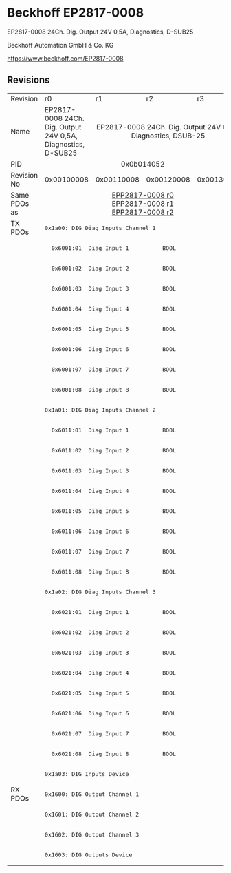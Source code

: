 # Beckhoff EP2817-0008

EP2817-0008 24Ch. Dig. Output 24V 0,5A, Diagnostics, D-SUB25

Beckhoff Automation GmbH & Co. KG

https://www.beckhoff.com/EP2817-0008

## Revisions
<table>
<tr >
<td>Revision</td>
<td>r0</td>
<td>r1</td>
<td>r2</td>
<td>r3</td>
</tr>
<tr >
<td>Name</td>
<td>EP2817-0008 24Ch. Dig. Output 24V 0,5A, Diagnostics, D-SUB25</td>
<td colspan=3 align="center">EP2817-0008 24Ch. Dig. Output 24V 0,5A, Diagnostics, DSUB-25</td>
</tr>
<tr >
<td>PID</td>
<td colspan=4 align="center">0x0b014052</td>
</tr>
<tr >
<td>Revision No</td>
<td>0x00100008</td>
<td>0x00110008</td>
<td>0x00120008</td>
<td>0x00130008</td>
</tr>
<tr >
<td>Same PDOs as</td>
<td colspan=4 align="center"><a href="EPP2817-0008">EPP2817-0008 r0</a><br/><a href="EPP2817-0008">EPP2817-0008 r1</a><br/><a href="EPP2817-0008">EPP2817-0008 r2</a></td>
</tr>
<tr class="txpdo pdosection">
<td rowspan=28 valign=top>TX PDOs</td>
<td colspan=4 align="left"><pre>0x1a00: DIG Diag Inputs Channel 1</pre></td>
<td></td>
</tr>
<tr class="txpdo">
<td colspan=4 align="left"><pre>  0x6001:01  Diag Input 1          BOOL</pre></td>
</tr>
<tr class="txpdo">
<td colspan=4 align="left"><pre>  0x6001:02  Diag Input 2          BOOL</pre></td>
</tr>
<tr class="txpdo">
<td colspan=4 align="left"><pre>  0x6001:03  Diag Input 3          BOOL</pre></td>
</tr>
<tr class="txpdo">
<td colspan=4 align="left"><pre>  0x6001:04  Diag Input 4          BOOL</pre></td>
</tr>
<tr class="txpdo">
<td colspan=4 align="left"><pre>  0x6001:05  Diag Input 5          BOOL</pre></td>
</tr>
<tr class="txpdo">
<td colspan=4 align="left"><pre>  0x6001:06  Diag Input 6          BOOL</pre></td>
</tr>
<tr class="txpdo">
<td colspan=4 align="left"><pre>  0x6001:07  Diag Input 7          BOOL</pre></td>
</tr>
<tr class="txpdo">
<td colspan=4 align="left"><pre>  0x6001:08  Diag Input 8          BOOL</pre></td>
</tr>
<tr class="txpdo pdosection">
<td colspan=4 align="left"><pre>0x1a01: DIG Diag Inputs Channel 2</pre></td>
</tr>
<tr class="txpdo">
<td colspan=4 align="left"><pre>  0x6011:01  Diag Input 1          BOOL</pre></td>
</tr>
<tr class="txpdo">
<td colspan=4 align="left"><pre>  0x6011:02  Diag Input 2          BOOL</pre></td>
</tr>
<tr class="txpdo">
<td colspan=4 align="left"><pre>  0x6011:03  Diag Input 3          BOOL</pre></td>
</tr>
<tr class="txpdo">
<td colspan=4 align="left"><pre>  0x6011:04  Diag Input 4          BOOL</pre></td>
</tr>
<tr class="txpdo">
<td colspan=4 align="left"><pre>  0x6011:05  Diag Input 5          BOOL</pre></td>
</tr>
<tr class="txpdo">
<td colspan=4 align="left"><pre>  0x6011:06  Diag Input 6          BOOL</pre></td>
</tr>
<tr class="txpdo">
<td colspan=4 align="left"><pre>  0x6011:07  Diag Input 7          BOOL</pre></td>
</tr>
<tr class="txpdo">
<td colspan=4 align="left"><pre>  0x6011:08  Diag Input 8          BOOL</pre></td>
</tr>
<tr class="txpdo pdosection">
<td colspan=4 align="left"><pre>0x1a02: DIG Diag Inputs Channel 3</pre></td>
</tr>
<tr class="txpdo">
<td colspan=4 align="left"><pre>  0x6021:01  Diag Input 1          BOOL</pre></td>
</tr>
<tr class="txpdo">
<td colspan=4 align="left"><pre>  0x6021:02  Diag Input 2          BOOL</pre></td>
</tr>
<tr class="txpdo">
<td colspan=4 align="left"><pre>  0x6021:03  Diag Input 3          BOOL</pre></td>
</tr>
<tr class="txpdo">
<td colspan=4 align="left"><pre>  0x6021:04  Diag Input 4          BOOL</pre></td>
</tr>
<tr class="txpdo">
<td colspan=4 align="left"><pre>  0x6021:05  Diag Input 5          BOOL</pre></td>
</tr>
<tr class="txpdo">
<td colspan=4 align="left"><pre>  0x6021:06  Diag Input 6          BOOL</pre></td>
</tr>
<tr class="txpdo">
<td colspan=4 align="left"><pre>  0x6021:07  Diag Input 7          BOOL</pre></td>
</tr>
<tr class="txpdo">
<td colspan=4 align="left"><pre>  0x6021:08  Diag Input 8          BOOL</pre></td>
</tr>
<tr class="txpdo pdosection">
<td colspan=4 align="left"><pre>0x1a03: DIG Inputs Device</pre></td>
</tr>
<tr class="rxpdo pdosection">
<td rowspan=4 valign=top>RX PDOs</td>
<td colspan=4 align="left"><pre>0x1600: DIG Output Channel 1</pre></td>
<td></td>
</tr>
<tr class="rxpdo pdosection">
<td colspan=4 align="left"><pre>0x1601: DIG Output Channel 2</pre></td>
</tr>
<tr class="rxpdo pdosection">
<td colspan=4 align="left"><pre>0x1602: DIG Output Channel 3</pre></td>
</tr>
<tr class="rxpdo pdosection">
<td colspan=4 align="left"><pre>0x1603: DIG Outputs Device</pre></td>
</tr>
</table>
